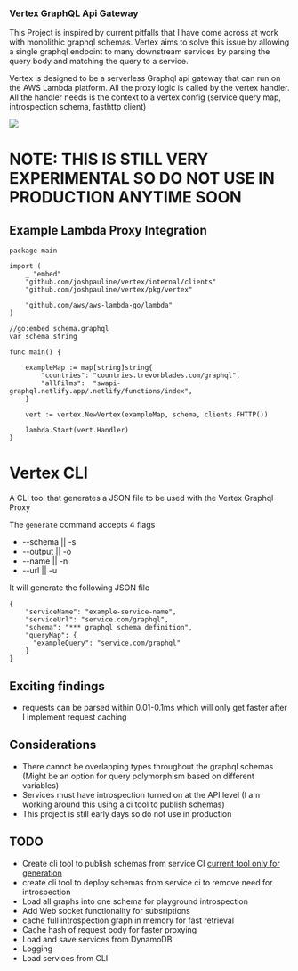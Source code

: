 ### Vertex GraphQL Api Gateway ### 

This Project is inspired by current pitfalls that I have come across at work with monolithic graphql schemas.
Vertex aims to solve this issue by allowing a single graphql endpoint to many downstream services by parsing 
the query body and matching the query to a service. 

Vertex is designed to be a serverless Graphql api gateway that can run on the AWS Lambda platform. All the proxy logic is called
by the vertex handler. All the handler needs is the context to a vertex config (service query map, introspection schema, fasthttp client)

[![](https://mermaid.ink/img/pako:eNp9j00KwjAQRq8SZt1eIAtB2qgLF9UGFZouQhNtsElKTMHS9u6m_iwEcRbD8L3HMDNAZYUEDBfH2xrRlBkUalkkjZLGlyiOF-OG0iyaWx4d8xElw4HsKTlNLzd5Opmz935EabGeF-225Q9I_sHVF4QItHSaKxFuG-aEga-llgxwGAV3VwbMTMHrWsG9JEJ56wCfeXOTEfDO27w3FWDvOvmRUsXDn_ptTQ8RuVGX)](https://mermaid-js.github.io/mermaid-live-editor/edit#pako:eNp9j00KwjAQRq8SZt1eIAtB2qgLF9UGFZouQhNtsElKTMHS9u6m_iwEcRbD8L3HMDNAZYUEDBfH2xrRlBkUalkkjZLGlyiOF-OG0iyaWx4d8xElw4HsKTlNLzd5Opmz935EabGeF-225Q9I_sHVF4QItHSaKxFuG-aEga-llgxwGAV3VwbMTMHrWsG9JEJ56wCfeXOTEfDO27w3FWDvOvmRUsXDn_ptTQ8RuVGX)

# NOTE: THIS IS STILL VERY EXPERIMENTAL SO DO NOT USE IN PRODUCTION ANYTIME SOON

## Example Lambda Proxy Integration

```
package main

import (
	_ "embed"
	"github.com/joshpauline/vertex/internal/clients"
	"github.com/joshpauline/vertex/pkg/vertex"

	"github.com/aws/aws-lambda-go/lambda"
)

//go:embed schema.graphql
var schema string

func main() {

	exampleMap := map[string]string{
		"countries": "countries.trevorblades.com/graphql",
		"allFilms":  "swapi-graphql.netlify.app/.netlify/functions/index",
	}

	vert := vertex.NewVertex(exampleMap, schema, clients.FHTTP())

	lambda.Start(vert.Handler)
}

```

# Vertex CLI

A CLI tool that generates a JSON file to be used with the Vertex Graphql Proxy

The `generate` command accepts 4 flags

 - --schema || -s
 - --output || -o
 - --name || -n
 - --url || -u

It will generate the following JSON file

```
{
    "serviceName": "example-service-name",
    "serviceUrl": "service.com/graphql",
    "schema": "*** graphql schema definition",
    "queryMap": {
      "exampleQuery": "service.com/graphql"
    }
}

```

## Exciting findings

 - requests can be parsed within 0.01-0.1ms which will only get faster after I implement request caching

## Considerations

 - There cannot be overlapping types throughout the graphql schemas (Might be an option for query polymorphism based on different variables)
 - Services must have introspection turned on at the API level (I am working around this using a ci tool to publish schemas)
 - This project is still early days so do not use in production

## TODO

 - Create cli tool to publish schemas from service CI [current tool only for generation](https://github.com/joshpauline/vertex-cli) 
 - create cli tool to deploy schemas from service ci to remove need for introspection
 - Load all graphs into one schema for playground introspection
 - Add Web socket functionality for subsriptions
 - cache full introspection graph in memory for fast retrieval
 - Cache hash of request body for faster proxying
 - Load and save services from DynamoDB
 - Logging
 - Load services from CLI
